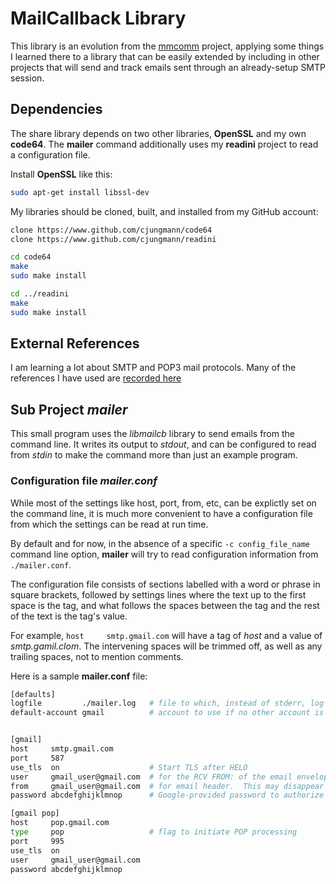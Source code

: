 # MailCallback Library

This library is an evolution from the [mmcomm](https://www.github.com/cjungmann/mmcomm.git) project,
applying some things I learned there to a library that
can be easily extended by including in other projects
that will send and track emails sent through an already-setup
SMTP session.

## Dependencies

The share library depends on two other libraries, **OpenSSL** and
my own **code64**.  The **mailer** command additionally uses my
**readini** project to read a configuration file.

Install **OpenSSL** like this:

~~~sh
sudo apt-get install libssl-dev
~~~

My libraries should be cloned, built, and installed from my
GitHub account:

~~~sh
clone https://www.github.com/cjungmann/code64
clone https://www.github.com/cjungmann/readini

cd code64
make
sudo make install

cd ../readini
make
sudo make install
~~~

## External References

I am learning a lot about SMTP and POP3 mail protocols.  Many of
the references I have used are [recorded here](README_Resources.md)

## Sub Project *mailer*

This small program uses the *libmailcb* library to send emails
from the command line.   It writes its output to *stdout*, and
can be configured to read from *stdin* to make the command more
than just an example program.

### Configuration file *mailer.conf*

While most of the settings like host, port, from, etc,
can be explictly set on the command line, it is much more
convenient to have a configuration file from which the 
settings can be read at run time.

By default and for now, in the absence of a specific
`-c config_file_name` command line option, **mailer**
will try to read configuration information from `./mailer.conf`.

The configuration file consists of sections labelled
with a word or phrase in square brackets, followed by
settings lines where the text up to the first space is
the tag, and what follows the spaces between the tag
and the rest of the text is the tag's value.

For example, `host     smtp.gmail.com` will have a tag
of *host* and a value of *smtp.gamil.clom*.  The
intervening spaces will be trimmed off, as well as any
trailing spaces, not to mention comments.

Here is a sample **mailer.conf** file:

~~~sh
[defaults]
logfile         ./mailer.log   # file to which, instead of stderr, log messages should be written.
default-account gmail          # account to use if no other account is specified


[gmail]
host     smtp.gmail.com
port     587
use_tls  on                    # Start TLS after HELO
user     gmail_user@gmail.com  # for the RCV FROM: of the email envelope
from     gmail_user@gmail.com  # for email header.  This may disappear
password abcdefghijklmnop      # Google-provided password to authorize two-factor authentication.

[gmail pop]
host     pop.gmail.com
type     pop                   # flag to initiate POP processing
port     995
use_tls  on
user     gmail_user@gmail.com
password abcdefghijklmnop
~~~


